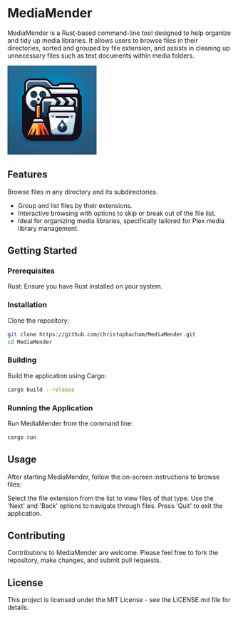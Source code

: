 # MediaMender
MediaMender is a Rust-based command-line tool designed to help organize and tidy up media libraries. It allows users to browse files in their directories, sorted and grouped by file extension, and assists in cleaning up unnecessary files such as text documents within media folders.


<img src="doc/icon.png" width="200" />   


## Features
Browse files in any directory and its subdirectories.
- Group and list files by their extensions.
- Interactive browsing with options to skip or break out of the file list.
- Ideal for organizing media libraries, specifically tailored for Plex media library management.

## Getting Started
### Prerequisites
Rust: Ensure you have Rust installed on your system.
### Installation
Clone the repository:

```sh
git clone https://github.com/christophacham/MediaMender.git
cd MediaMender
```

### Building
Build the application using Cargo:

```sh
cargo build --release
```

### Running the Application
Run MediaMender from the command line:

```sh
cargo run
```

## Usage
After starting MediaMender, follow the on-screen instructions to browse files:

Select the file extension from the list to view files of that type.
Use the 'Next' and 'Back' options to navigate through files.
Press 'Quit' to exit the application.

## Contributing
Contributions to MediaMender are welcome. Please feel free to fork the repository, make changes, and submit pull requests.

## License
This project is licensed under the MIT License - see the LICENSE.md file for details.
